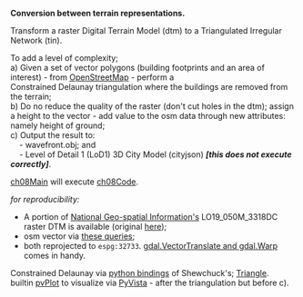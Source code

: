 **Conversion between terrain representations.**

Transform a raster Digital Terrain Model (dtm) to a Triangulated Irregular Network (tin).  

To add a level of complexity;  
    a) Given a set of vector polygons (building footprints and an area of interest) - from [OpenStreetMap](https://wiki.osmfoundation.org/wiki/Main_Page) - perform a  
       Constrained Delaunay triangulation where the buildings are removed from the terrain;  
    b) Do no reduce the quality of the raster (don't cut holes in the dtm); assign a height to the vector - add value to the osm data through new attributes: namely 
       height of ground;  
    c) Output the result to:  
&nbsp;&nbsp;&nbsp;&nbsp;- wavefront.obj; and  
&nbsp;&nbsp;&nbsp;&nbsp;- Level of Detail 1 (LoD1) 3D City Model (cityjson) ***[this does not execute correctly]***.
                      
 [ch08Main](https://github.com/AdrianKriger/terrain101/blob/main/ch08/ch08Main.py) will execute [ch08Code](https://github.com/AdrianKriger/terrain101/blob/main/ch08/ch08Code.py). 
 
 *for reproducibility:*
 - A portion of [National Geo-spatial Information's](http://www.ngi.gov.za/) LO19_050M_3318DC raster DTM is available (original [here](http://www.ngi.gov.za/index.php/online-shop/what-is-itis-portal));
 - osm vector via [these queries](https://github.com/AdrianKriger/osm_LoD1_3Dbuildings/blob/main/osm_lod1_3dbuildingmodel_cput.ipynb);
 - both reprojected to `espg:32733`. [gdal.VectorTranslate and gdal.Warp](https://gdal.org/python/osgeo.gdal-module.html#VectorTranslateOptions) comes in handy.

Constrained Delaunay via [python bindings](https://rufat.be/triangle/) of Shewchuck's; [Triangle](http://www.cs.cmu.edu/~quake/triangle.html).  
builtin [pvPlot](https://github.com/AdrianKriger/terrain101/blob/main/ch08/ch08Code.py#L299) to visualize via [PyVista](https://docs.pyvista.org/) - after the triangulation but before c).
